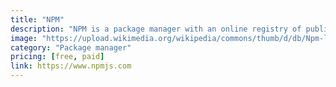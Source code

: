 ```yaml
---
title: "NPM"
description: "NPM is a package manager with an online registry of public and paid-for private packages which can be used to distribute and re-use code."
image: "https://upload.wikimedia.org/wikipedia/commons/thumb/d/db/Npm-logo.svg/540px-Npm-logo.svg.png"
category: "Package manager"
pricing: [free, paid]
link: https://www.npmjs.com
---
```

